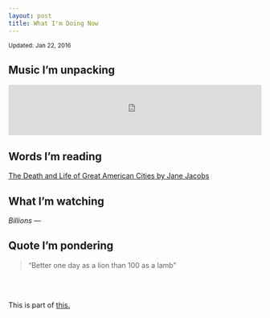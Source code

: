 ```yaml
---
layout: post
title: What I'm Doing Now
---
```


<small> Updated: Jan 22, 2016 </small>

## **Music I’m unpacking**

<iframe src="https://embed.spotify.com/?uri=spotify%3Atrack%3A0PhfalzFHaEetFK1tCJ0sG" width="100%" height="100" frameborder="0" allowtransparency="true"></iframe>

## **Words I’m reading**

<a target="_blank" href="http://amzn.to/1PLWp5c"> The Death and Life of Great American Cities by Jane Jacobs </a>

## **What I’m watching**

*Billions* — 

## **Quote I’m pondering**

> “Better one day as a lion than 100 as a lamb”

<br>
<br>

This is part of <a href="http://nownownow.com">this.</a>